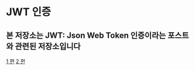 # JWT 인증

## 본 저장소는 JWT: Json Web Token 인증이라는 포스트와 관련된 저장소입니다

[1 편](https://medium.com/@leejh3224/jwt-json-web-token-%EC%9D%B8%EC%A6%9D-1-b0c6bdf47eb5)
[2 편](https://medium.com/@leejh3224/jwt-json-web-token-%EC%9D%B8%EC%A6%9D-2-d243d35b72cc)
